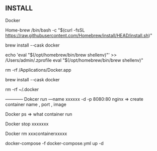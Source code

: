 ## INSTALL

Docker

Home-brew
/bin/bash -c "$(curl -fsSL https://raw.githubusercontent.com/Homebrew/install/HEAD/install.sh)"

brew install --cask docker

echo 'eval "$(/opt/homebrew/bin/brew shellenv)"' >> /Users/admin/.zprofile
eval "$(/opt/homebrew/bin/brew shellenv)"

rm -rf /Applications/Docker.app

brew install --cask docker

rm -rf ~/.docker

————
Dokcer run —name xxxxxx -d -p 8080:80 nginx => create container name , port , image

Docker ps => what container run

Docker stop xxxxxxx

Docker rm xxxcontainerxxxxx

docker-compose -f docker-compose.yml up -d
